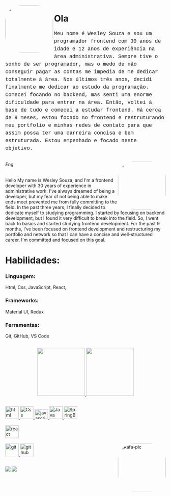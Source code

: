 <img align="left" alt="" height="150" style="border-radius:50px;" src="https://upload.wikimedia.org/wikipedia/commons/8/8d/Pixel_art_Wizard_Portrait.png"><h1>Ola</h1> 

<p style="font-family: 'Courier New', monospace; font-size: 16px; line-height: 1.5;">
Meu nome é Wesley Souza e sou um programador frontend com 30 anos de idade e 12 anos de experiência na área administrativa.
Sempre tive o sonho de ser programador, mas o medo de não conseguir pagar as contas me impedia de me dedicar totalmente à área.
Nos últimos três anos, decidi finalmente me dedicar ao estudo da programação. Comecei focando no backend, mas senti uma enorme dificuldade para entrar na área.
Então, voltei à base de tudo e comecei a estudar frontend.
Há cerca de 9 meses, estou focado no frontend e restruturando meu portfolio e minhas redes de contato para que assim possa ter uma carreira concisa e bem estruturada.
Estou empenhado e focado neste objetivo. 
</p>

##

<img align="right" alt="" height="150" style="border-radius:50px;" src="https://static.wikia.nocookie.net/potion-permit/images/2/28/Approval_Badge_2.png/revision/latest/scale-to-width/360?cb=20221006183658&path-prefix=pt-br">
<h6>Eng</h6>
<p>Hello
My name is Wesley Souza, and I'm a frontend developer with 30 years of experience in administrative work.
I've always dreamed of being a developer, but my fear of not being able to make ends meet prevented me from fully committing to the field.
In the past three years, I finally decided to dedicate myself to studying programming. I started by focusing on backend development, but I found it very difficult to break into the field.
So, I went back to basics and started studying frontend development.
For the past 9 months, I've been focused on frontend development and restructuring my portfolio and network so that I can have a concise and well-structured career.
I'm committed and focused on this goal.</p>



<h1>Habilidades:</h1>

<h3>Linguagem:</h3> Html, Css, JavaScript, React, 
<h3>Frameworks:</h3>  Material UI, Redux
<h3>Ferramentas:</h3> Git, GitHub, VS Code
 
 
 
 ##
 <div>
 <div align="center">
  <a href="https://github.com/DevHawnk">
  <img height="150em" src="https://github-readme-stats.vercel.app/api?username=DevHawnk&show_icons=true&theme=react&include_all_commits=true&count_private=true"/>
  <img height="150em" src="https://github-readme-stats.vercel.app/api/top-langs/?username=DevHawnk&layout=compact&langs_count=7&theme=react" />
  </div>  
   
  ##  
  
<div align="left">

 <img src="https://github.com/DevHawnk/DevHawnk/assets/103498566/99a16ba0-6c3a-4b2e-b7d3-b358e55ead0f" height="40" width="42" alt="html"  />
 <img src="https://github.com/DevHawnk/DevHawnk/assets/103498566/05885142-41c6-45f1-9959-629e9ef56c72" height="40" width="42" alt="Css"  /> 
 <img src="https://cdn.jsdelivr.net/gh/devicons/devicon/icons/javascript/javascript-original.svg" height="30" width="42" alt="javascript"  />
 <img src="https://github.com/DevHawnk/DevHawnk/assets/103498566/6ba01930-51d2-4ed4-9dc0-9e8f768d918e" height="40" width="42" alt="Java"  />
 <img src="https://play-lh.googleusercontent.com/K9Jf-N8RWHDw2IZSY_vjSfIVm2X6jGN9riRIAK9nl_BgJxpYK2VQWQl-yPlCtBUTNasw=w240-h480-rw" height="40" width="42" alt="SpringBoot"  /><br/> <br/> 
 <img src="https://github.com/DevHawnk/DevHawnk/assets/103498566/5457a4e6-ef3e-4fca-ac06-26cca6ee8acd" height="40" width="42" alt="react"  /> <br/> <br/>  
 <img src="https://github.com/DevHawnk/DevHawnk/assets/103498566/81d48e0a-216c-4dde-84a6-18f4cb9a199a" height="40" width="42" alt="git"  />
 <img src="https://github.com/DevHawnk/DevHawnk/assets/103498566/d93b21d3-6990-4e79-a0fd-802272e79530" height="40" width="42" alt="github"  /> 
  

  <img align="right" alt="Rafa-pic" height="150" style="border-radius:50px;" src="https://pbs.twimg.com/ext_tw_video_thumb/1531354669510967296/pu/img/U4jKVl91u_VkyvSl.jpg">
  </div>
  
##

<div>
 
<a href= "www.linkedin.com/in/wesley-souza-pereira-381756223/" target= "_blank"><img src="https://img.shields.io/static/v1?message=LinkedIn&logo=linkedin&label=&color=0077B5&logoColor=white&labelColor=&style=for-the-badge" target="_blank"></a>
 <a href= "" target= "_blank"><img src="https://img.shields.io/static/v1?message=Instagram&logo=instagram&label=&color=E4405F&logoColor=white&labelColor=&style=for-the-badge" target="_blank"></a>
 </div>
